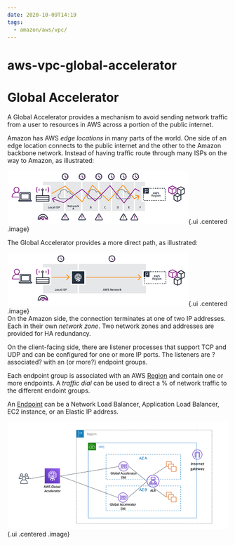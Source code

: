 ```yaml
---
date: 2020-10-09T14:19
tags:
  - amazon/aws/vpc/
---
```


# aws-vpc-global-accelerator
# Global Accelerator


A Global Accelerator provides a mechanism to avoid sending network traffic from a user to resources in AWS across a portion of the public internet.

Amazon has AWS *edge locations* in many parts of the world. One side of an edge location connects to the public internet and the other to the Amazon backbone network. Instead of having traffic route through many ISPs on the way to Amazon, as illustrated:

![Non accelerated path](./static/non-accelerator.png){.ui .centered .image}  

The Global Accelerator provides a more direct path, as illustrated:

![Accelerated Path](./static/accelerator.png){.ui .centered .image}    
On the Amazon side, the connection terminates at one of two IP addresses. Each in their own *network zone*. Two network zones and addresses are provided for HA redundancy.

On the client-facing side, there are listener processes that support TCP and UDP and can be configured for one or more IP ports. 
The listeners are ?associated? with an (or more?) endpoint groups.

Each endpoint group is associated with an AWS [Region](aws-region) and contain one or more endpoints.
A *traffic dial* can be used to direct a % of network traffic to the different endoint groups.

An [Endpoint](aws-vpc-endpoint) can be a Network Load Balancer,
Application Load Balancer, EC2 instance, or an Elastic IP address.





![Global Accelerator](./static/aga-ip-preservation-alb.png){.ui .centered .image}      

